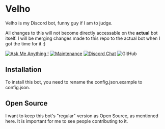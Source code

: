 # Velho
Velho is my  Discord bot, funny guy if I am to judge.

All changes to this will not become directly accessable on the **actual** bot itself. I will be merging changes made to this repo to the actual bot when I got the time for it :)

[![Ask Me Anything !](https://img.shields.io/badge/Ask%20me-anything-1abc9c.svg)](https://discord.gg/4qEaQNm ) [![Maintenance](https://img.shields.io/badge/Maintained%3F-yes-green.svg)](https://GitHub.com/PatBoi/Velho/graphs/commit-activity) [![Discord Chat](https://img.shields.io/discord/648565931395514369.svg)](https://discord.gg/4qEaQNm) ![GitHub](https://img.shields.io/github/license/PatBoi/Velho)

## Installation
To install this bot, you need to rename the config.json.example to config.json.


## Open Source
I want to keep this bot's "regular" version as Open Source, as mentioned here. It is important for me to see people contributing to it.
